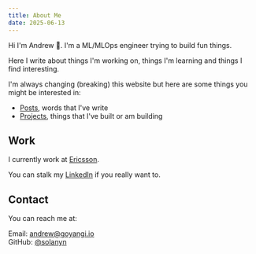 ```yaml
---
title: About Me
date: 2025-06-13
---
```


<div class="welcome">
<div>

Hi I'm Andrew 👋. I'm a ML/MLOps engineer trying to build fun things.

Here I write about things I'm working on, things I'm learning and things I find interesting.

</div>

</div>

I'm always changing (breaking) this website but here are some things you might be interested in:

- [Posts](/posts), words that I've write
- [Projects](/projects), things that I've built or am building

## Work

I currently work at [Ericsson](https://www.ericsson.com/en).

You can stalk my [LinkedIn](https://www.linkedin.com/in/solanyn) if you really want to.

## Contact

You can reach me at:

Email: <andrew@goyangi.io><br>
GitHub: [@solanyn](https://github.com/solanyn)<br>
